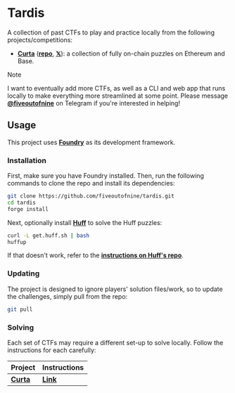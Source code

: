 # Tardis

A collection of past CTFs to play and practice locally from the following projects/competitions:

- [**Curta**](https://curta.wtf) ([**repo**](https://github.com/waterfall-mkt/curta), [**𝕏**](https://x.com/curta_ctf)): a collection of fully on-chain puzzles on Ethereum and Base.

> [!NOTE]
> I want to eventually add more CTFs, as well as a CLI and web app that runs locally to make everything more streamlined at some point.
> Please message [**@fiveoutofnine**](https://t.me/fiveoutofnine) on Telegram if you're interested in helping!

## Usage

This project uses [**Foundry**](https://github.com/foundry-rs/foundry) as its development framework.

### Installation

First, make sure you have Foundry installed. Then, run the following commands to clone the repo and install its dependencies:

```sh
git clone https://github.com/fiveoutofnine/tardis.git
cd tardis
forge install
```

Next, optionally install [**Huff**](https://github.com/huff-language/huff-rs) to solve the Huff puzzles:

```sh
curl -L get.huff.sh | bash
huffup
```

If that doesn't work, refer to the [**instructions on Huff's repo**](https://github.com/huff-language/huff-rs#installation).

### Updating

The project is designed to ignore players' solution files/work, so to update the challenges, simply pull from the repo:

```sh
git pull
```

### Solving

Each set of CTFs may require a different set-up to solve locally. Follow the instructions for each carefully:

| Project                        | Instructions                      |
| ------------------------------ | --------------------------------- |
| [**Curta**](https://curta.wtf) | [**Link**](./src/curta/README.md) |
